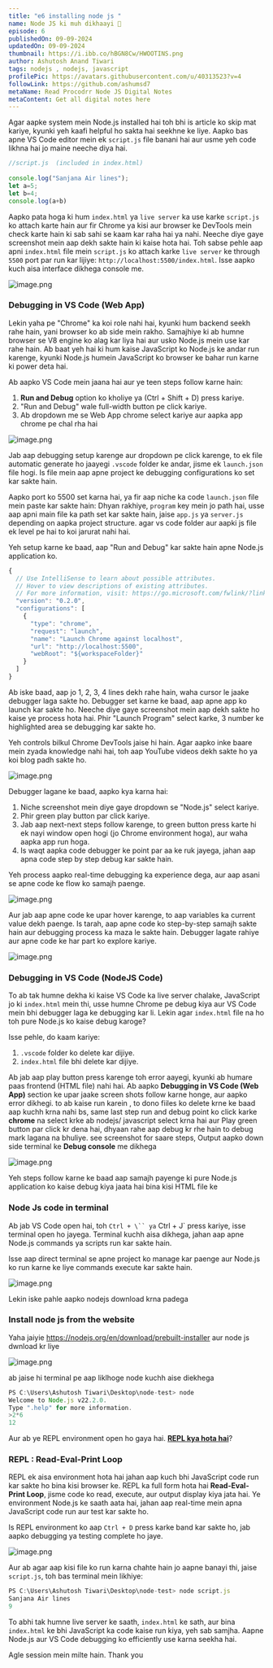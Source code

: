```yaml
---
title: "e6 installing node js "
name: Node JS ki muh dikhaayi 👰
episode: 6
publishedOn: 09-09-2024
updatedOn: 09-09-2024
thumbnail: https://i.ibb.co/hBGN8Cw/HWOOTINS.png
author: Ashutosh Anand Tiwari
tags: nodejs , nodejs, javascript
profilePic: https://avatars.githubusercontent.com/u/40313523?v=4
followLink: https://github.com/ashumsd7
metaName: Read Procodrr Node JS Digital Notes
metaContent: Get all digital notes here
---
```




Agar aapke system mein Node.js installed hai toh bhi is article ko skip mat kariye, kyunki yeh kaafi helpful ho sakta hai seekhne ke liye. Aapko bas apne VS Code editor mein ek `script.js` file banani hai aur usme yeh code likhna hai jo maine neeche diya hai.



```jsx
//script.js  (included in index.html) 
 
console.log("Sanjana Air lines");
let a=5;
let b=4;
console.log(a+b)
```


Aapko pata hoga ki hum `index.html` ya `live server` ka use karke `script.js` ko attach karte hain aur fir Chrome ya kisi aur browser ke DevTools mein check karte hain ki sab sahi se kaam kar raha hai ya nahi. Neeche diye gaye screenshot mein aap dekh sakte hain ki kaise hota hai. Toh sabse pehle aap apni `index.html` file mein `script.js` ko attach karke `live server` ke through `5500` port par run kar lijiye: `http://localhost:5500/index.html`. Isse aapko kuch aisa interface dikhega console me.


![image.png](https://i.ibb.co/Wxzs1nb/e7p2.png)


### Debugging in VS Code (Web App)


Lekin yaha pe "Chrome" ka koi role nahi hai, kyunki hum backend seekh rahe hain, yani browser ko ab side mein rakho. Samajhiye ki ab humne browser se V8 engine ko alag kar liya hai aur usko Node.js mein use kar rahe hain. Ab baat yeh hai ki hum kaise JavaScript ko Node.js ke andar run karenge, kyunki Node.js humein JavaScript ko browser ke bahar run karne ki power deta hai.


Ab aapko VS Code mein jaana hai aur ye teen steps follow karne hain:


1. **Run and Debug** option ko kholiye ya (Ctrl + Shift + D) press kariye.
2. "Run and Debug" wale full-width button pe click kariye.
3. Ab dropdown me se Web App chrome select kariye aur aapka app chrome pe chal rha hai


![image.png](https://i.ibb.co/JccYjLf/proe7e4.png)


Jab aap debugging setup karenge aur dropdown pe click karenge, to ek file automatic generate ho jaayegi `.vscode` folder ke andar, jisme ek `launch.json` file hogi. Is file mein aap apne project ke debugging configurations ko set kar sakte hain.


Aapko port ko 5500 set karna hai, ya fir aap niche ka code `launch.json` file mein paste kar sakte hain: Dhyan rakhiye, `program` key mein jo path hai, usse aap apni main file ka path set kar sakte hain, jaise `app.js` ya `server.js` depending on aapka project structure. agar vs code folder aur aapki js file ek level pe hai to koi jarurat nahi hai.


Yeh setup karne ke baad, aap "Run and Debug" kar sakte hain apne Node.js application ko.


```jsx
{
  // Use IntelliSense to learn about possible attributes.
  // Hover to view descriptions of existing attributes.
  // For more information, visit: https://go.microsoft.com/fwlink/?linkid=830387
  "version": "0.2.0",
  "configurations": [
    {
      "type": "chrome",
      "request": "launch",
      "name": "Launch Chrome against localhost",
      "url": "http://localhost:5500",
      "webRoot": "${workspaceFolder}"
    }
  ]
}
```


Ab iske baad, aap jo 1, 2, 3, 4 lines dekh rahe hain, waha cursor le jaake debugger laga sakte ho. Debugger set karne ke baad, aap apne app ko launch kar sakte ho. Neeche diye gaye screenshot mein aap dekh sakte ho kaise ye process hota hai. Phir "Launch Program" select karke, 3 number ke highlighted area se debugging kar sakte ho.


Yeh controls bilkul Chrome DevTools jaise hi hain. Agar aapko inke baare mein zyada knowledge nahi hai, toh aap YouTube videos dekh sakte ho ya koi blog padh sakte ho.


![image.png](https://i.ibb.co/MfQ2zPq/proe7p4.png)


Debugger lagane ke baad, aapko kya karna hai:


1. Niche screenshot mein diye gaye dropdown se "Node.js" select kariye.
2. Phir green play button par click kariye.
3. Jab aap next-next steps follow karenge, to green button press karte hi ek nayi window open hogi (jo Chrome environment hoga), aur waha aapka app run hoga.
4. Is waqt aapka code debugger ke point par aa ke ruk jayega, jahan aap apna code step by step debug kar sakte hain.


Yeh process aapko real-time debugging ka experience dega, aur aap asani se apne code ke flow ko samajh paenge.


![image.png](https://i.ibb.co/QJc7N5d/proe7p5.png)


Aur jab aap apne code ke upar hover karenge, to aap variables ka current value dekh paenge. Is tarah, aap apne code ko step-by-step samajh sakte hain aur debugging process ka maza le sakte hain. Debugger lagate rahiye aur apne code ke har part ko explore kariye.


![image.png](https://i.ibb.co/vzzGYdr/proe7p6.png)


### Debugging in VS Code (NodeJS Code)


To ab tak humne dekha ki kaise VS Code ka live server chalake, JavaScript jo ki `index.html` mein thi, usse humne Chrome pe debug kiya aur VS Code mein bhi debugger laga ke debugging kar li. Lekin agar `index.html` file na ho toh pure Node.js ko kaise debug karoge?


Isse pehle, do kaam kariye:


1. `.vscode` folder ko delete kar dijiye.
2. `index.html` file bhi delete kar dijiye.


Ab jab aap play button press karenge toh error aayegi, kyunki ab humare paas frontend (HTML file) nahi hai. Ab aapko **Debugging in VS Code (Web App)** section ke upar jaake screen shots follow karne honge, aur aapko error dikhegi. to ab kaise run karein , to dono fiiles ko delete krne ke baad aap kuchh krna nahi bs, same last step run and debug point ko click karke **chrome** na select krke ab nodejs/ javascript select krna hai aur Play green button par click kr dena hai, dhyaan rahe aap debug kr  rhe hain to debug mark lagana na bhuliye. see screenshot for saare steps, Output aapko down side terminal ke **Debug console** me dikhega

![image.png](https://i.ibb.co/999XTVt/eproe7last.png)


Yeh steps follow karne ke baad aap samajh payenge ki pure Node.js application ko kaise debug kiya jaata hai bina kisi HTML file ke


### Node Js code in terminal


Ab jab VS Code open hai, toh ```Ctrl + \`` ya``` Ctrl + J` press kariye, isse terminal open ho jayega. Terminal kuchh aisa dikhega, jahan aap apne Node.js commands ya scripts run kar sakte hain.


Isse aap direct terminal se apne project ko manage kar paenge aur Node.js ko run karne ke liye commands execute kar sakte hain.


![image.png](https://i.ibb.co/0FkT16k/proe7p8.png)


Lekin iske pahle aapko nodejs download krna padega


### Install node js from the website


Yaha jaiyie https://nodejs.org/en/download/prebuilt-installer aur node js dwnload kr liye 


![image.png](https://i.ibb.co/ZBx739c/proe7p9.png)


ab jaise hi terminal pe aap liklhoge node kuchh aise diekhega


```jsx
PS C:\Users\Ashutosh Tiwari\Desktop\node-test> node
Welcome to Node.js v22.2.0.       
Type ".help" for more information.
>2*6
12
```


Aur ab ye REPL environment open ho gaya hai. **[REPL kya hota hai](https://www.digitalocean.com/community/tutorials/what-is-repl)**?

### REPL : Read-Eval-Print Loop
REPL ek aisa environment hota hai jahan aap kuch bhi JavaScript code run kar sakte ho bina kisi browser ke. REPL ka full form hota hai **Read-Eval-Print Loop**, jisme code ko read, execute, aur output display kiya jata hai. Ye environment Node.js ke saath aata hai, jahan aap real-time mein apna JavaScript code run aur test kar sakte ho.


Is REPL environment ko aap `Ctrl + D` press karke band kar sakte ho, jab aapko debugging ya testing complete ho jaye.


![image.png](https://i.ibb.co/9pt1wGp/proe7p10.png)


Aur ab agar aap kisi file ko run karna chahte hain jo aapne banayi thi, jaise `script.js`, toh bas terminal mein likhiye:


```jsx
PS C:\Users\Ashutosh Tiwari\Desktop\node-test> node script.js
Sanjana Air lines
9
```


To abhi tak humne live server ke saath, `index.html` ke sath, aur bina `index.html` ke bhi JavaScript ka code kaise run kiya, yeh sab samjha. Aapne Node.js aur VS Code debugging ko efficiently use karna seekha hai.


Agle session mein milte hain. Thank you


